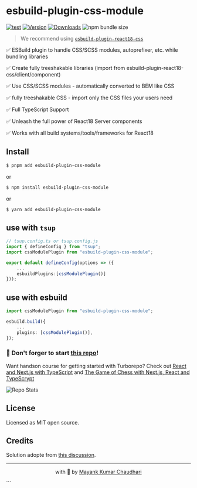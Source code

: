 # esbuild-plugin-css-module

[![test](https://github.com/mayank1513/esbuild-plugin-css-module/actions/workflows/test.yml/badge.svg)](https://github.com/mayank1513/esbuild-plugin-css-module/actions/workflows/test.yml) [![Version](https://img.shields.io/npm/v/esbuild-plugin-css-module.svg?colorB=green)](https://www.npmjs.com/package/esbuild-plugin-css-module) [![Downloads](https://img.jsdelivr.com/img.shields.io/npm/dt/esbuild-plugin-css-module.svg)](https://www.npmjs.com/package/esbuild-plugin-css-module) ![npm bundle size](https://img.shields.io/bundlephobia/minzip/esbuild-plugin-css-module)

> We recommend using [`esbuild-plugin-react18-css`](https://github.com/react18-tools/esbuild-plugin-react18-css)

✅ ESBuild plugin to handle CSS/SCSS modules, autoprefixer, etc. while bundling libraries

✅ Create fully treeshakable libraries (import from esbuild-plugin-react18-css/client/component)

✅ Use CSS/SCSS modules - automatically converted to BEM like CSS

✅ fully treeshakable CSS - import only the CSS files your users need

✅ Full TypeScript Support

✅ Unleash the full power of React18 Server components

✅ Works with all build systems/tools/frameworks for React18

## Install

```bash
$ pnpm add esbuild-plugin-css-module
```

or

```bash
$ npm install esbuild-plugin-css-module
```

or

```bash
$ yarn add esbuild-plugin-css-module
```

## use with `tsup`

```ts
// tsup.config.ts or tsup.config.js
import { defineConfig } from "tsup";
import cssModulePlugin from "esbuild-plugin-css-module";

export default defineConfig(options => ({
    ...
    esbuildPlugins:[cssModulePlugin()]
}));
```

## use with esbuild

```ts
import cssModulePlugin from "esbuild-plugin-css-module";

esbuild.build({
	...
	plugins: [cssModulePlugin()],
});
```

### 🤩 Don't forger to start [this repo](https://github.com/mayank1513/esbuild-plugin-css-module)!

Want handson course for getting started with Turborepo? Check out [React and Next.js with TypeScript](https://www.udemy.com/course/react-and-next-js-with-typescript/?referralCode=7202184A1E57C3DCA8B2) and [The Game of Chess with Next.js, React and TypeScrypt](https://www.udemy.com/course/game-of-chess-with-nextjs-react-and-typescrypt/?referralCode=851A28F10B254A8523FE)

![Repo Stats](https://repobeats.axiom.co/api/embed/2ef1a24385037998386148afe5a98ded6006f410.svg "Repobeats analytics image")

## License

Licensed as MIT open source.

## Credits

Solution adopte from [this discussion](https://github.com/egoist/tsup/issues/536#issuecomment-1302012400).

<hr />

<p align="center" style="text-align:center">with 💖 by <a href="https://mayank-chaudhari.vercel.app" target="_blank">Mayank Kumar Chaudhari</a></p>
```
